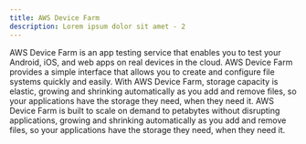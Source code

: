 ```yaml
---
title: AWS Device Farm
description: Lorem ipsum dolor sit amet - 2
---
```


AWS Device Farm is an app testing service that enables you to test your Android, iOS, and web apps on real devices in the cloud. AWS Device Farm provides a simple interface that allows you to create and configure file systems quickly and easily. With AWS Device Farm, storage capacity is elastic, growing and shrinking automatically as you add and remove files, so your applications have the storage they need, when they need it. AWS Device Farm is built to scale on demand to petabytes without disrupting applications, growing and shrinking automatically as you add and remove files, so your applications have the storage they need, when they need it. 